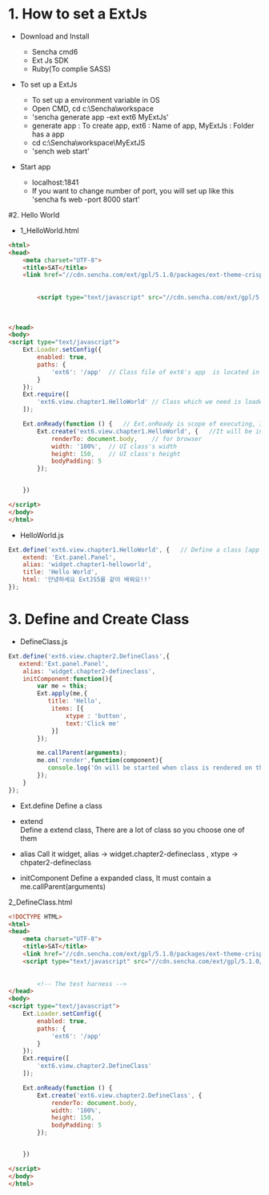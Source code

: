 # 1. How to set a ExtJs

* Download and Install
  - Sencha cmd6
  - Ext Js SDK
  - Ruby(To complie SASS) 

* To set up a ExtJs
  - To set up a environment variable in OS
  - Open CMD, cd c:\Sencha\workspace
  - 'sencha generate app -ext ext6 MyExtJs'
  - generate app : To create app, ext6 : Name of app, MyExtJs : Folder has a app
  -  cd c:\Sencha\workspace\MyExtJS
  -  'sench web start'

* Start app
  - localhost:1841
  - If you want to change number of port, you will set up like this 'sencha fs web -port 8000 start'

#2. Hello World

* 1_HelloWorld.html

~~~html
<html>
<head>
    <meta charset="UTF-8">
    <title>SAT</title>
    <link href="//cdn.sencha.com/ext/gpl/5.1.0/packages/ext-theme-crisp/build/resources/ext-theme-crisp-all.css" rel="stylesheet" type="text/css"/>
       
 
        <script type="text/javascript" src="//cdn.sencha.com/ext/gpl/5.1.0/build/ext-all.js"></script>
      
 
        
</head>
<body>
<script type="text/javascript">
    Ext.Loader.setConfig({
        enabled: true,
        paths: {
            'ext6': '/app'  // Class file of ext6's app  is located in app folder
        }
    });
    Ext.require([
        'ext6.view.chapter1.HelloWorld' // Class which we need is loaded
    ]);

    Ext.onReady(function () {   // Ext.onReady is scope of executing, It will help to start a js
        Ext.create('ext6.view.chapter1.HelloWorld', {   //It will be instance to start
            renderTo: document.body,    // for browser
            width: '100%',  // UI class's width
            height: 150,    // UI class's height
            bodyPadding: 5
        });


    })

</script>
</body>
</html>
~~~

* HelloWorld.js

~~~javascript
Ext.define('ext6.view.chapter1.HelloWorld', {   // Define a class [app's name.package name.class name]
    extend: 'Ext.panel.Panel',  
    alias: 'widget.chapter1-helloworld',    
    title: 'Hello World',   
    html: '안녕하세요 ExtJS5를 같이 배워요!!' 
});

~~~

# 3. Define and Create Class

* DefineClass.js

~~~javascript
Ext.define('ext6.view.chapter2.DefineClass',{ 
   extend:'Ext.panel.Panel',                  
    alias: 'widget.chapter2-defineclass',
    initComponent:function(){                
        var me = this;
        Ext.apply(me,{
           title: 'Hello',
            items: [{
                xtype : 'button',
                text:'Click me'
            }]
        });

        me.callParent(arguments);
        me.on('render',function(component){
           console.log('On will be started when class is rendered on the browser ');
        });
    }
});
~~~

  - Ext.define 
        Define a class

  - extend  
        Define a extend class, There are a lot of class so you choose one of them


  - alias 
        Call it widget, alias -> widget.chapter2-defineclass , xtype -> chpater2-defineclass


  - initComponent
        Define a expanded class, It must contain a me.callParent(arguments)

  
  

2_DefineClass.html

~~~html
<!DOCTYPE HTML>
<html>
<head>
    <meta charset="UTF-8">
    <title>SAT</title>
    <link href="//cdn.sencha.com/ext/gpl/5.1.0/packages/ext-theme-crisp/build/resources/ext-theme-crisp-all.css" rel="stylesheet" type="text/css"/>
    <script type="text/javascript" src="//cdn.sencha.com/ext/gpl/5.1.0/build/ext-all.js"></script>
      
 
        <!-- The test harness -->
</head>
<body>
<script type="text/javascript">
    Ext.Loader.setConfig({
        enabled: true,
        paths: {
            'ext6': '/app'  
        }
    });
    Ext.require([
        'ext6.view.chapter2.DefineClass' 
    ]);

    Ext.onReady(function () {  
        Ext.create('ext6.view.chapter2.DefineClass', {   
            renderTo: document.body,   
            width: '100%', 
            height: 150,    
            bodyPadding: 5
        });


    })

</script>
</body>
</html>

~~~
